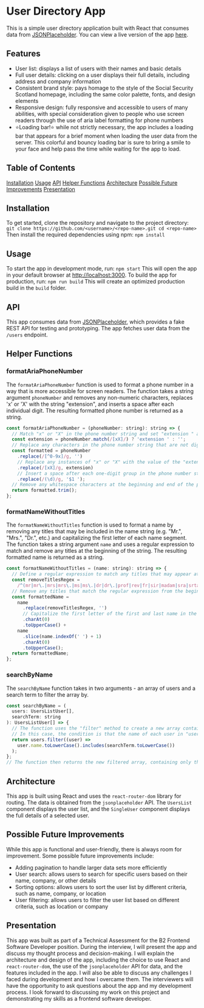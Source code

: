 # User Directory App

This is a simple user directory application built with React that consumes data from [JSONPlaceholder](https://jsonplaceholder.typicode.com/). You can view a live version of the app [here](https://nimble-croquembouche-b8d0b0.netlify.app/).

## Features

- User list: displays a list of users with their names and basic details
- Full user details: clicking on a user displays their full details, including address and company information
- Consistent brand style: pays homage to the style of the Social Security Scotland homepage, including the same color palette, fonts, and design elements
- Responsive design: fully responsive and accessible to users of many abilities, with special consideration given to people who use screen readers through the use of aria label formatting for phone numbers
- ⭐Loading bar!⭐ while not strictly necessary, the app includes a loading bar that appears for a brief moment when loading the user data from the server. This colorful and bouncy loading bar is sure to bring a smile to your face and help pass the time while waiting for the app to load.

## Table of Contents

[Installation](#installation)
[Usage](#usage)
[API](#api)
[Helper Functions](#helper-functions)
[Architecture](#architecture)
[Possible Future Improvements](#possible-future-improvements)
[Presentation](#presentation)

## Installation

To get started, clone the repository and navigate to the project directory:
`git clone https://github.com/<username>/<repo-name>.git cd <repo-name>`
Then install the required dependencies using npm:
`npm install`

## Usage

To start the app in development mode, run:
`npm start`
This will open the app in your default browser at [http://localhost:3000](http://localhost:3000/).
To build the app for production, run:
`npm run build`
This will create an optimized production build in the `build` folder.

## API

This app consumes data from [JSONPlaceholder](https://jsonplaceholder.typicode.com/), which provides a fake REST API for testing and prototyping. The app fetches user data from the `/users` endpoint.

## Helper Functions

### formatAriaPhoneNumber

The `formatAriaPhoneNumber` function is used to format a phone number in a way that is more accessible for screen readers. The function takes a string argument `phoneNumber` and removes any non-numeric characters, replaces 'x' or 'X' with the string "extension", and inserts a space after each individual digit. The resulting formatted phone number is returned as a string.

```js
const formatAriaPhoneNumber = (phoneNumber: string): string => {
  // Match "x" or "X" in the phone number string and set "extension " as the value of the "extension" variable if there is a match; otherwise, set it to an empty string
  const extension = phoneNumber.match(/[xX]/) ? 'extension ' : '';
  // Replace any characters in the phone number string that are not digits or "x" with an empty string
  const formatted = phoneNumber
    .replace(/[^0-9x]/g, '')
    // Replace any instances of "x" or "X" with the value of the "extension" variable
    .replace(/[xX]/g, extension)
    // Insert a space after each one-digit group in the phone number string
    .replace(/(\d)/g, '$1 ');
  // Remove any whitespace characters at the beginning and end of the phone number string and return the formatted phone number
  return formatted.trim();
};
```

### formatNameWithoutTitles

The `formatNameWithoutTitles` function is used to format a name by removing any titles that may be included in the name string (e.g. "Mr.", "Mrs.", "Dr.", etc.) and capitalizing the first letter of each name segment. The function takes a string argument `name` and uses a regular expression to match and remove any titles at the beginning of the string. The resulting formatted name is returned as a string.

```js
const formatNameWithoutTitles = (name: string): string => {
  // Define a regular expression to match any titles that may appear at the beginning of the name string
  const removeTitlesRegex =
    /^(mr|mr\.|mrs|mrs\.|ms|ms\.|dr|dr\.|prof|rev|fr|sir|madam|sra|srta|srt|hr)\.? /i;
  // Remove any titles that match the regular expression from the beginning of the name string
  const formattedName =
    name
      .replace(removeTitlesRegex, '')
      // Capitalize the first letter of the first and last name in the name string and return the formatted name
      .charAt(0)
      .toUpperCase() +
    name
      .slice(name.indexOf(' ') + 1)
      .charAt(0)
      .toUpperCase();
  return formattedName;
};
```

### searchByName

The `searchByName` function takes in two arguments - an array of users and a search term to filter the array by.

```js
const searchByName = (
  users: UsersListUser[],
  searchTerm: string
): UsersListUser[] => {
  // The function uses the "filter" method to create a new array containing only the elements of "users" that match a certain condition.
  // In this case, the condition is that the name of each user in "users" (converted to lowercase using the "toLowerCase" method) must include the search term (also converted to lowercase using the "toLowerCase" method).
  return users.filter((user) =>
    user.name.toLowerCase().includes(searchTerm.toLowerCase())
  );
};
// The function then returns the new filtered array, containing only the elements that match the search term.
```

## Architecture

This app is built using React and uses the `react-router-dom` library for routing. The data is obtained from the `jsonplaceholder` API. The `UsersList` component displays the user list, and the `SingleUser` component displays the full details of a selected user.

## Possible Future Improvements

While this app is functional and user-friendly, there is always room for improvement. Some possible future improvements include:

- Adding pagination to handle larger data sets more efficiently
- User search: allows users to search for specific users based on their name, company, or other details
- Sorting options: allows users to sort the user list by different criteria, such as name, company, or location
- User filtering: allows users to filter the user list based on different criteria, such as location or company

## Presentation

This app was built as part of a Technical Assessment for the B2 Frontend Software Developer position. During the interview, I will present the app and discuss my thought process and decision-making. I will explain the architecture and design of the app, including the choice to use React and `react-router-dom`, the use of the `jsonplaceholder` API for data, and the features included in the app. I will also be able to discuss any challenges I faced during development and how I overcame them.
The interviewers will have the opportunity to ask questions about the app and my development process. I look forward to discussing my work on this project and demonstrating my skills as a frontend software developer.
